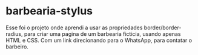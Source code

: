 # barbearia-stylus

Esse foi o projeto onde aprendi a usar as propriedades border/border-radius, para criar uma pagina de um barbearia ficticia, usando apenas HTML e CSS. Com um link direcionando para o WhatsApp, para contatar o barbeiro.

